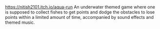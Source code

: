 https://nitish2101.itch.io/aqua-run
An underwater themed game where one is supposed to collect fishes to get points and dodge the obstacles to lose points within a limited amount of time, accompanied by sound effects and themed music.
